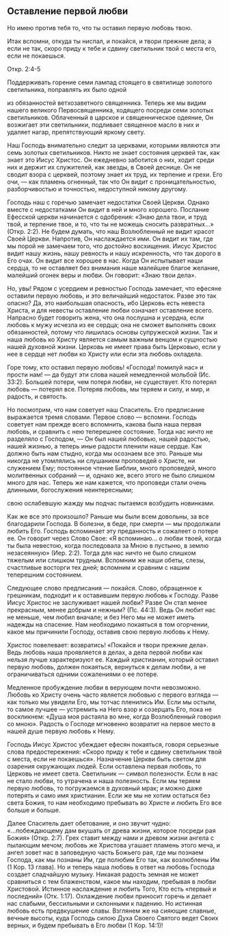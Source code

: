 ## Оставление первой любви

Но имею против тебя то, что ты оставил первую любовь твою.

Итак вспомни, откуда ты ниспал, и покайся, и твори прежние дела; а если не так, скоро приду к тебе и сдвину светильник твой с места его, если не покаешься.

Откр. 2:4-5

Поддерживать горение семи лампад стоящего в святилище золотого светильника, поправлять их было одной

из обязанностей ветхозаветного священника. Теперь же мы видим нашего великого Первосвященника, ходящего посреди семи золотых светильников. Облаченный в царское и священническое одеяние, Он возжигает эти светильники, подливает священное масло в них и удаляет нагар, препятствующий яркому свету.

Наш Господь внимательно следит за церквами, которыми являются эти семь золотых светильников. Никто не знает состояния церквей так, как знает это Иисус Христос. Он ежедневно заботится о них, ходит среди них и держит их служителей, как звезды, в Своей деснице. Он не сводит взора с церквей, поэтому знает их труд, их терпение и грехи. Его очи, — как пламень огненный, так что Он видит с проницательностью, разборчивостью и точностью, недоступной никому другому.

Господь наш с горечью замечает недостатки Своей Церкви. Однако вместе с недостатками Он видит в ней и много хорошего. Послание Ефесской церкви начинается с одобрения: «Знаю дела твои, и труд твой, и терпение твое, и то, что ты не можешь сносить развратных...» (Откр. 2:2). Не будем думать, что наш Возлюбленный не видит красот Своей Церкви. Напротив, Он наслаждается ими. Он видит их там, где мы порой не замечаем того, что достойно восхищения. Иисус Христос видит нашу жизнь, нашу ревность и нашу искренность, что так дорого в Его очах. Он видит все хорошее в нас. Когда Он испытывает наши сердца, то не оставляет без внимания наше малейшее благое желание, малейший огонек веры и любви. Он говорит: «Знаю твои дела».

Но, увы! Рядом с усердием и ревностью Господь замечает, что ефесяне оставили первую любовь, и это величайший недостаток. Разве это так опасно? Да, это наибольшая опасность, ибо Церковь есть невеста Христа, и для невесты оставление любви означает оставление всего. Напрасно будет говорить жена, что она послушна и усердна, если любовь к мужу исчезла из ее сердца; она не сможет выполнять своих обязанностей, потому что лишилась основы супружеской жизни. Так и наша любовь ко Христу является самым важным венцом и сущностью нашей духовной жизни. Церковь не имеет права быть Церковью, если у нее в сердце нет любви ко Христу или если эта любовь охладела.

Горе тому, кто оставил первую любовь! «Господа! помилуй нас» и прости нам! — да будут эти слова нашей немедленной мольбой (Ис. 33:2). Большей потери, чем потеря любви, не существует. Кто потерял любовь — потерял все. Потеряв любовь, мы теряем и силу, и мир, и радость, и святость.

Но посмотрим, что нам советует наш Спаситель. Его предписание выражается тремя словами. Первое слово — вспомни. Господь советует нам прежде всего вспомнить, какова была наша первая любовь, и сравнить с нею теперешнее состояние. Тогда нас ничто не разделяло с Господом, — Он был нашей любовью, нашей радостью, нашей жизнью, а теперь иные радости пленили наше сердце. Как должно быть нам стыдно, когда мы осознаем все это. Раньше мы никогда не утомлялись ни слушанием проповедей о Христе, ни служением Ему; постоянное чтение Библии, много проповедей, много молитвенных собраний — и, однако же, всего этого не было слишком много для нас. Теперь же нам кажется, что проповеди стали очень длинными, богослужения неинтересными;

свою ослабевшую жажду мы подчас пытаемся возбудить новинками.

Как же все это произошло? Раньше мы были всем довольны, за все благодарили Господа. В болезни, в беде, при смерти — мы продолжали любить Его. Господь вспоминает эту преданность и сожалеет о потере ее. Он говорит через Слово Свое: «Я вспоминаю... о любви твоей, когда ты была невестою, когда последовала за Мною в пустыню, в землю незасеянную» (Иер. 2:2). Тогда для нас ничто не было слишком тяжелым или слишком трудным. Вспомним же наши обеты, слезы, счастливые восторги тех дней; вспомним и сравним с нашим теперешним состоянием.

Следующее слово предписания — покайся. Слово, обращенное к грешникам, подходит и к оставившим первую любовь к Господу. Разве Иисус Христос не заслуживает нашей любви? Разве Он стал менее прекрасным, менее добрым и нежным? (Пс. 44:3). Ведь Он любит нас не меньше, чем любил вначале; и без Него мы не может иметь надежды на спасение. Нам необходимо покаяться в том огорчении, какое мы причинили Господу, оставив свою первую любовь к Нему.

Христос повелевает: возвратись! «Покайся и твори прежние дела». Ведь любовь наша проявляется в делах, а дела первой любви как нельзя лучше характеризуют ее. Каждый христианин, который оставил первую любовь, должен покаяться, вернуться к делам любви, а не ограничиваться одними сожалениями о ее потере.

Медленное пробуждение любви в верующем почти невозможно. Любовь ко Христу очень часто является любовью с первого взгляда — как только мы увидели Его, мы тотчас пленились Им. Если мы остыли, то самое лучшее — устремить на Него взор и созерцать Его, пока не воскликнем: «Душа моя растаяла во мне, когда Возлюбленный говорил со мною». Радость о Господе мгновенно возвратит на первое место в нашей душе первую любовь к Нему.

Господь Иисус Христос убеждает ефесян покаяться, говоря серьезные слова предостережения: «Скоро приду к тебе и сдвину светильник твой с места, если не покаешься». Назначение Церкви быть светом для озарения окружающих людей. Если оставлена первая любовь, то Церковь не имеет света. Светильник — символ полезности. Если в нас не стало любви, то утрачена и наша полезность. Если мы теряем первую любовь, то погружаемся в духовный мрак; и можно даже потерять и само имя христианин. Если же мы не хотим остаться без света Божия, то нам необходимо пребывать во Христе и любить Его все больше и больше.

Далее Спаситель дает обетование, и оно звучит чудно: «...побеждающему дам вкушать от древа жизни, которое посреди рая Божия» (Откр. 2:7). Грех ставит между нами и древом жизни ангела с пылающим мечом; любовь же Христова угашает пламень этого меча, и ангел зовет нас в заповедную часть Божьего рая, где мы познаем Господа, как мы познаны Им, где полюбим Его так, как возлюблены Им (1 Кор. 13 глава). Но и теперь наша любовь в ответ на любовь Господа создает сладчайшую музыку. Никакая радость земная не может сравниться с тем блаженством, какое мы находим, пребывая в любви Христовой. Истинное наслаждение и любить Того, Кто есть «первый и последний» (Отк. 1:17). Охлаждение любви приносит горечь и делает нас слабыми, бессильными и склонными к падению. Но истинная любовь есть предвкушение славы. Взглянем же на сияющие славные, вечные высоты, куда Господь силою Духа Своего Святого ведет Своих верных, и будем пребывать в Его любви (1 Кор. 14:1)!